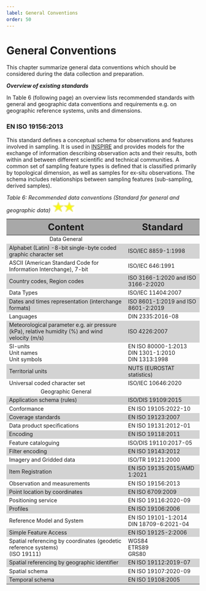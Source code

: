 ```yaml
---
label: General Conventions
order: 50
---
```

# General Conventions

This chapter summarize general data conventions which should be considered during the data collection and preparation.

**_Overview of existing standards_**

In Table 6 (following page) an overview lists recommended standards with general and geographic data conventions and
requirements e.g. on geographic reference systems, units and dimensions.

### EN ISO 19156:2013 

This standard defines a conceptual schema for observations and features involved in sampling. It is used in [INSPIRE](https://inspire.ec.europa.eu/) and
provides models for the exchange of information describing observation acts and their results, 
both within and between different scientific and technical communities. A common set of sampling feature types is defined that is classified primarily by topological dimension,
as well as samples for ex-situ observations. The schema includes relationships between sampling features (sub-sampling, derived samples). 

_Table 6: Recommended data conventions (Standard for general and geographic data)_ <img src="/static/img/two_star.png" width="60" valign="bottom" >

<div class="table-wrapper scrollbar overflow-hidden">
<table class="comfortable">
<thead style="font-size: 24px; background-color: #A8A8A8">
<tr>
<th><strong>Content</strong></th>
<th><strong>Standard</strong></th>
</tr>
</thead>
<tbody>
<tr style="text-align: center;"><td>Data General</td></tr>
<tr style=" background-color: #d3d3d3">
<td>Alphabet (Latin) -8-bit single-byte coded graphic character set</td>	
<td>ISO/IEC 8859-1:1998</td>
</tr>
<tr>
<td>ASCII (American Standard Code for Information Interchange), 7-bit</td>
<td>ISO/IEC 646:1991</td>
</tr>
<tr style=" background-color: #d3d3d3">
<td>Country codes, Region codes</td>
<td>ISO 3166-1:2020 and ISO 3166-2:2020</td>
</tr>
<tr>
<td>Data Types</td>
<td>ISO/IEC 11404:2007</td>
</tr>
<tr style=" background-color: #d3d3d3">
<td>Dates and times representation (interchange formats)</td>
<td>ISO 8601-1:2019 and ISO 8601-2:2019</td>
</tr>
<tr>
<td>Languages</td>
<td>DIN 2335:2016-08</td>
</tr>
<tr style=" background-color: #d3d3d3">
<td>Meteorological parameter e.g. air pressure (kPa), relative humidity (%) and wind velocity (m/s)</td>
<td>ISO 4226:2007 </td>
</tr>
<tr>
<td>SI-units <br>
Unit names <br>
Unit symbols</td>
<td>EN ISO 80000-1:2013 <br>
DIN 1301-1:2010 <br>
DIN 1313:1998 <br>
</td>
</tr>
<tr style=" background-color: #d3d3d3">
<td>Territorial units</td>
<td>NUTS (EUROSTAT statistics)</td>
</tr>
<tr>
<td>Universal coded character set</td>
<td>ISO/IEC 10646:2020</td>
</tr>
<tr style="text-align: center;"><td>Geographic General</td></tr>
<tr style=" background-color: #d3d3d3">
<td>Application schema (rules)</td>
<td>ISO/DIS 19109:2015</td>
</tr>
<tr>
<td>Conformance</td>
<td>EN ISO 19105:2022-10</td>
</tr>
<tr style=" background-color: #d3d3d3">
<td>Coverage standards</td>
<td>EN ISO 19123:2007</td>
</tr>
<tr>
<td>Data product specifications</td>
<td>EN ISO 19131:2012-01</td>
</tr>
<tr style=" background-color: #d3d3d3">
<td>Encoding</td>
<td>EN ISO 19118:2011</td>
</tr>
<tr>
<td>Feature cataloguing</td>
<td>ISO/DIS 19110:2017-05</td>
</tr>
<tr style=" background-color: #d3d3d3">
<td>Filter encoding</td>
<td>EN ISO 19143:2012</td>
</tr>
<tr>
<td>Imagery and Gridded data</td>
<td>ISO/TR 19121:2000</td>
</tr>
<tr style=" background-color: #d3d3d3">
<td>Item Registration</td>
<td>EN ISO 19135:2015/AMD 1:2021</td>
</tr>
<tr>
<td>Observation and measurements</td>
<td>EN ISO 19156:2013</td>
</tr>
<tr style=" background-color: #d3d3d3">
<td>Point location by coordinates</td>
<td>EN ISO 6709:2009</td>
</tr>
<tr>
<td>Positioning service</td>
<td>EN ISO 19116:2020-09</td>
</tr>
<tr style=" background-color: #d3d3d3">
<td>Profiles</td>
<td>EN ISO 19106:2006</td>
</tr>
<tr>
<td>Reference Model and System</td>
<td>EN ISO 19101-1:2014 <br>
DIN 18709-6:2021-04
</td>
</tr>
<tr style=" background-color: #d3d3d3">
<td>Simple Feature Access</td>
<td>EN ISO 19125-2:2006</td>
</tr>
<tr>
<td>Spatial referencing by coordinates (geodetic reference systems) <br>
(ISO 19111)     
</td>
<td>WGS84 <br>
ETRS89 <br>
GRS80 
</td>
</tr>
<tr style=" background-color: #d3d3d3">
<td>Spatial referencing by geographic identifier</td>
<td>EN ISO 19112:2019-07</td>
</tr>
<tr>
<td>Spatial schema</td>
<td>EN ISO 19107:2020-09</td>
</tr>
<tr style=" background-color: #d3d3d3">
<td>Temporal schema</td>
<td>EN ISO 19108:2005</td>
</tr>
</tbody>
</table>
</div>